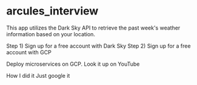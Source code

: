 # arcules_interview

This app utilizes the Dark Sky API to retrieve the past week's weather information based on your location.

Step 1) Sign up for a free account with Dark Sky
Step 2) Sign up for a free account with GCP


Deploy microservices on GCP. Look it up on YouTube

How I did it
Just google it
